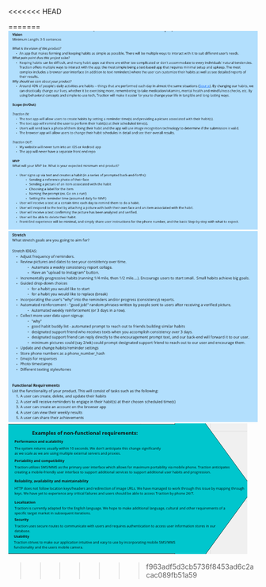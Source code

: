 <<<<<<< HEAD

=======
<img src="./images/SystemRequirements1.png"
     alt="System Requirements 1" />
<img src="./images/SystemRequirements2.png"
     alt="SystemRequirements2" />
<img src="./images/SystemRequirements3.png"
     alt="SystemRequirements3" />
>>>>>>> f963adf5d3cb5736f8453ad6c2acac089fb51a59
